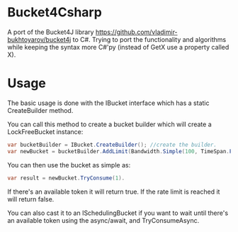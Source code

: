 # Bucket4Csharp

A port of the Bucket4J library https://github.com/vladimir-bukhtoyarov/bucket4j to C#. Trying to port the functionality and algorithms while keeping the syntax more C#'py (instead of GetX use a property called X).

# Usage

The basic usage is done with the IBucket interface which has a static CreateBuilder method.

You can call this method to create a bucket builder which will create a LockFreeBucket instance:

```csharp
var bucketBuilder = IBucket.CreateBuilder(); //create the builder.
var newBucket = bucketBuilder.AddLimit(Bandwidth.Simple(100, TimeSpan.FromHours(1))).Build(); //100 requests every hour max.
```

You can then use the bucket as simple as:

```csharp
var result = newBucket.TryConsume(1).
```
If there's an available token it will return true. If the rate limit is reached it will return false.

You can also cast it to an ISchedulingBucket if you want to wait until there's an available token using the async/await, and TryConsumeAsync.
